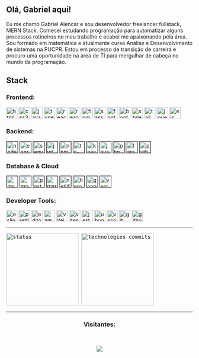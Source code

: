 ## Olá, Gabriel aqui!

<p>
  Eu me chamo Gabriel Alencar e sou desenvolvedor freelancer fullstack, MERN Stack. Comecei estudando programação para automatizar alguns processos rotineiros no meu trabalho e acabei me apaixonando pela área. Sou formado em matemática e atualmente curso Análise e Desenvolvimento de sistemas na PUCPR. Estou em processo de transição de carreira e procuro uma oportunidade na área de TI para mergulhar de cabeça no mundo da programação.
</p>

## Stack

### Frontend:
<div>
    <img alt="html5" src="https://img.shields.io/badge/HTML5-F06529?style=for-the-badge&logo=html5&logoColor=white"  height="30">
    <img alt="css3" src="https://img.shields.io/badge/CSS-2965f1?&style=for-the-badge&logo=css3&logoColor=white" height="30">
    <img alt="javascript" src="https://img.shields.io/badge/JavaScript-F7DF1E?style=for-the-badge&logo=javascript&logoColor=white" height="30">
    <img alt="typescript" src="https://img.shields.io/badge/TypeScript-007ACC?style=for-the-badge&logo=typescript&logoColor=white" height="30">
    <img alt="reactTSX" src="https://img.shields.io/badge/React-20232A?style=for-the-badge&logo=react&logoColor=61DAFB" height="30">
    <img alt="react-router" src="https://img.shields.io/badge/React_Router-CA4245?style=for-the-badge&logo=react-router&logoColor=white" height="30">
    <img alt="figma" src="https://img.shields.io/badge/Figma-F24E1E?style=for-the-badge&logo=figma&logoColor=white" height="30">
    <img alt="sass" src="https://img.shields.io/badge/Sass-CC6699?style=for-the-badge&logo=sass&logoColor=white" height="30">
    <img alt="fontawesome" src="https://img.shields.io/badge/Fontawesome-183153?style=for-the-badge&logoColor=white" height="30">
    <img alt="bootstrap" src="https://img.shields.io/badge/Bootstrap-563D7C?style=for-the-badge&logo=bootstrap&logoColor=white" height="30">
    <img alt="styled-component" src="https://img.shields.io/badge/styled--components-DB7093?style=for-the-badge&logo=styled-components&logoColor=white" height="30">
    <img alt="tailwind" src="https://img.shields.io/badge/Tailwind_CSS-38B2AC?style=for-the-badge&logo=tailwind&logoColor=white" height="30">
    <img alt="jquery" src="https://img.shields.io/badge/jQuery-0769AD?style=for-the-badge&logo=jquery&logoColor=white" height="30">
    <img alt="ejs" src="https://img.shields.io/badge/EJS-00000F?style=for-the-badge&logoColor=white" height="30">
  
</div>

### Backend:
  <div>
      <img border="1" alt="nodejs" src="https://img.shields.io/badge/Node.js-43853D?style=for-the-badge&logo=node.js&logoColor=white)" height="30">
      <img border="1" alt="express" src="https://img.shields.io/badge/Express.js-404D59?style=for-the-badge" height="30">
      <img border="1" alt="sequelize" src="https://img.shields.io/badge/sequelize-323330?style=for-the-badge&logo=sequelize&logoColor=blue" height="30">
      <img border="1" alt="jwt" src="https://img.shields.io/badge/json%20web%20tokens-323330?style=for-the-badge&logo=json-web-tokens&logoColor=pink" height="30">
      <img border="1" alt="npm" src="https://img.shields.io/badge/npm-CB3837?style=for-the-badge&logo=npm&logoColor=white" height="30">
      <img border="1" alt="ts-node" src="https://img.shields.io/badge/ts--node-3178C6?style=for-the-badge&logo=ts-node&logoColor=white" height="30">
      <img border="1" alt="knex" src="https://img.shields.io/badge/Knex.js-018bff?style=for-the-badge&logoColor=white" height="30">
      <img border="1" alt="java" src="https://img.shields.io/badge/Java-ED8B00?style=for-the-badge&logo=openjdk&logoColor=white" height="30">
      <img border="1" alt="php" src="https://img.shields.io/badge/PHP-777BB4?style=for-the-badge&logo=php&logoColor=white" height="30">
      <img border="1" alt="laravel" src="https://img.shields.io/badge/Laravel-FF2D20?style=for-the-badge&logo=laravel&logoColor=white" height="30">
      <img border="1" alt="python" src="https://img.shields.io/badge/Python-3776AB?style=for-the-badge&logo=python&logoColor=white" height="30">
    
  </div>

### Database & Cloud
  <div>
    <img border="1" alt="mysql" src="https://img.shields.io/badge/MySQL-005C84?style=for-the-badge&logo=mysql&logoColor=white" height="30">
    <img border="1" alt="mongodb" src="https://img.shields.io/badge/MongoDB-4EA94B?style=for-the-badge&logo=mongodb&logoColor=white" height="30">
    <img border="1" alt="postgreSQL" src="https://img.shields.io/badge/PostgreSQL-316192?style=for-the-badge&logo=postgresql&logoColor=white" height="30">
    <img border="1" alt="mariadb" src="https://img.shields.io/badge/MariaDB-003545?style=for-the-badge&logo=mariadb&logoColor=white" height="30">
    <img border="1" alt="netlify" src="https://img.shields.io/badge/Netlify-00C7B7?style=for-the-badge&logo=netlify&logoColor=white" height="30">
    <img border="1" alt="heroku" src="https://img.shields.io/badge/Heroku-430098?style=for-the-badge&logo=heroku&logoColor=white" height="30">
    <img border="1" alt="google-cloud" src="https://img.shields.io/badge/Google_Cloud-4285F4?style=for-the-badge&logo=google-cloud&logoColor=white" height="30">
    <img border="1" alt="vercel" src="https://img.shields.io/badge/Vercel-000000?style=for-the-badge&logo=vercel&logoColor=white" height="30">
    
    
  </div>
  
### Developer Tools:
  <div>
      <img alt="eslint" src="https://img.shields.io/badge/eslint-3A33D1?style=for-the-badge&logo=eslint&logoColor=white" height="30">
      <img alt="prettier" src="https://img.shields.io/badge/prettier-1A2C34?style=for-the-badge&logo=prettier&logoColor=F7BA3E" height="30">
      <img alt="editorconfig" src="https://img.shields.io/badge/Editor%20Config-E0EFEF?style=for-the-badge&logo=editorconfig&logoColor=000" height="30">
      <img alt="webpack" src="https://img.shields.io/badge/Webpack-204ECF?style=for-the-badge&logoColor=white" height="30">
      <img alt="vitejs" src="https://img.shields.io/badge/ViteJS-ffcd25?style=for-the-badge&logoColor=000" height="30">
      <img alt="vitest" src="https://img.shields.io/badge/Vitest-729b1b?style=for-the-badge&logoColor=000" height="30">
      <img alt="jest" src="https://img.shields.io/badge/Jest-323330?style=for-the-badge&logo=Jest&logoColor=white" height="30">
      <img alt="ubuntu" src="https://img.shields.io/badge/Ubuntu-E95420?style=for-the-badge&logo=ubuntu&logoColor=white" height="30">
      <img alt="vscode" src="https://img.shields.io/badge/Visual_Studio_Code-0078D4?style=for-the-badge&logo=visual%20studio%20code&logoColor=white" height="30">
      <img alt="git" src="https://img.shields.io/badge/GIT-E44C30?style=for-the-badge&logo=git&logoColor=white" height="30">
      <img alt="github" src="https://img.shields.io/badge/GitHub-100000?style=for-the-badge&logo=github&logoColor=white" height="30">
   
  </div>
    
<hr>

<kbd>
  <img height="195px" alt="status" src="https://github-readme-stats.vercel.app/api?username=gabrielalencardearaujo&show_icons=true&theme=dracula">
  <img height="195px" alt="technologies commits" src="https://github-readme-stats.vercel.app/api/top-langs/?username=gabrielalencardearaujo&layout=compact">
</kbd>

<hr>

<div>
  <h3 align="center">Visitantes:</h3><br>
  <p align="center">
    <img src="https://profile-counter.glitch.me/gabrielalencardearaujo/count.svg">
  </p>  
</div>
